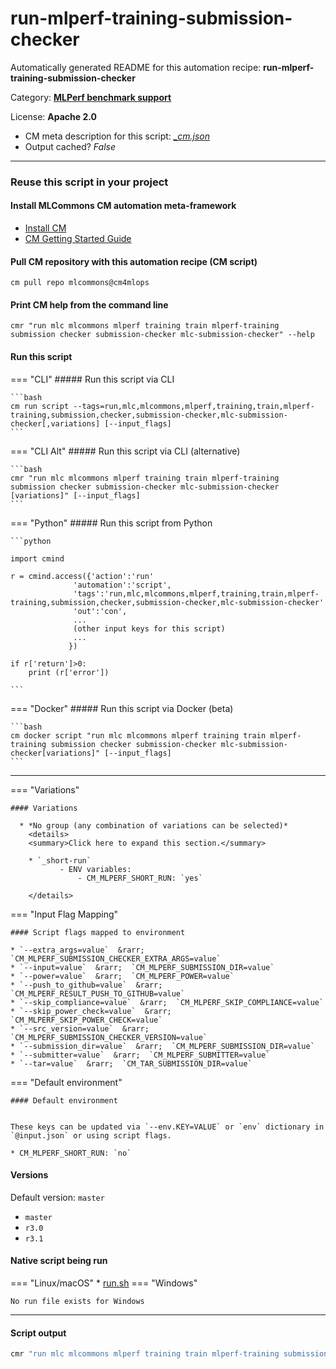 # run-mlperf-training-submission-checker
Automatically generated README for this automation recipe: **run-mlperf-training-submission-checker**

Category: **[MLPerf benchmark support](..)**

License: **Apache 2.0**


* CM meta description for this script: *[_cm.json](https://github.com/mlcommons/cm4mlops/tree/main/script/run-mlperf-training-submission-checker/_cm.json)*
* Output cached? *False*

---
### Reuse this script in your project

#### Install MLCommons CM automation meta-framework

* [Install CM](https://docs.mlcommons.org/ck/install)
* [CM Getting Started Guide](https://docs.mlcommons.org/ck/getting-started/)

#### Pull CM repository with this automation recipe (CM script)

```cm pull repo mlcommons@cm4mlops```

#### Print CM help from the command line

````cmr "run mlc mlcommons mlperf training train mlperf-training submission checker submission-checker mlc-submission-checker" --help````

#### Run this script

=== "CLI"
    ##### Run this script via CLI

    ```bash
    cm run script --tags=run,mlc,mlcommons,mlperf,training,train,mlperf-training,submission,checker,submission-checker,mlc-submission-checker[,variations] [--input_flags]
    ```
=== "CLI Alt"
    ##### Run this script via CLI (alternative)


    ```bash
    cmr "run mlc mlcommons mlperf training train mlperf-training submission checker submission-checker mlc-submission-checker [variations]" [--input_flags]
    ```

=== "Python"
    ##### Run this script from Python


    ```python

    import cmind

    r = cmind.access({'action':'run'
                  'automation':'script',
                  'tags':'run,mlc,mlcommons,mlperf,training,train,mlperf-training,submission,checker,submission-checker,mlc-submission-checker'
                  'out':'con',
                  ...
                  (other input keys for this script)
                  ...
                 })

    if r['return']>0:
        print (r['error'])

    ```


=== "Docker"
    ##### Run this script via Docker (beta)

    ```bash
    cm docker script "run mlc mlcommons mlperf training train mlperf-training submission checker submission-checker mlc-submission-checker[variations]" [--input_flags]
    ```
___

=== "Variations"


    #### Variations

      * *No group (any combination of variations can be selected)*
        <details>
        <summary>Click here to expand this section.</summary>

        * `_short-run`
               - ENV variables:
                   - CM_MLPERF_SHORT_RUN: `yes`

        </details>

=== "Input Flag Mapping"


    #### Script flags mapped to environment

    * `--extra_args=value`  &rarr;  `CM_MLPERF_SUBMISSION_CHECKER_EXTRA_ARGS=value`
    * `--input=value`  &rarr;  `CM_MLPERF_SUBMISSION_DIR=value`
    * `--power=value`  &rarr;  `CM_MLPERF_POWER=value`
    * `--push_to_github=value`  &rarr;  `CM_MLPERF_RESULT_PUSH_TO_GITHUB=value`
    * `--skip_compliance=value`  &rarr;  `CM_MLPERF_SKIP_COMPLIANCE=value`
    * `--skip_power_check=value`  &rarr;  `CM_MLPERF_SKIP_POWER_CHECK=value`
    * `--src_version=value`  &rarr;  `CM_MLPERF_SUBMISSION_CHECKER_VERSION=value`
    * `--submission_dir=value`  &rarr;  `CM_MLPERF_SUBMISSION_DIR=value`
    * `--submitter=value`  &rarr;  `CM_MLPERF_SUBMITTER=value`
    * `--tar=value`  &rarr;  `CM_TAR_SUBMISSION_DIR=value`



=== "Default environment"

    #### Default environment


    These keys can be updated via `--env.KEY=VALUE` or `env` dictionary in `@input.json` or using script flags.

    * CM_MLPERF_SHORT_RUN: `no`


#### Versions
Default version: `master`

* `master`
* `r3.0`
* `r3.1`

#### Native script being run
=== "Linux/macOS"
     * [run.sh](https://github.com/mlcommons/cm4mlops/tree/main/script/run-mlperf-training-submission-checker/run.sh)
=== "Windows"

    No run file exists for Windows
___
#### Script output
```bash
cmr "run mlc mlcommons mlperf training train mlperf-training submission checker submission-checker mlc-submission-checker [variations]" [--input_flags] -j
```